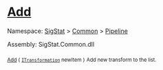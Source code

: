# [Add](./ParallelTransformPipeline-100663502.md)

Namespace: [SigStat]() > [Common](./../../README.md) > [Pipeline](./../README.md)

Assembly: SigStat.Common.dll

<sub>[Add](./ParallelTransformPipeline-100663502.md) ( [`ITransformation`](./../../ITransformation.md) newItem )</sub>              <sub>Add new transform to the list.</sub>
